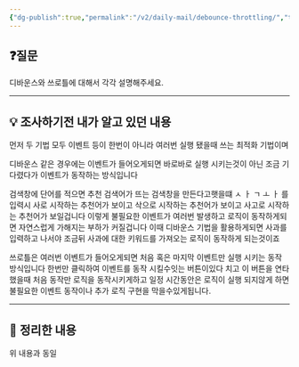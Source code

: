 ```yaml
---
{"dg-publish":true,"permalink":"/v2/daily-mail/debounce-throttling/","tags":["매일메일","JavaScript"]}
---
```


## ❓질문

디바운스와 쓰로틀에 대해서 각각 설명해주세요.

---
## 💡 조사하기전 내가 알고 있던 내용

먼저 두 기법 모두 이벤트 등이 한번이 아니라 여러번 실행 됐을때 쓰는 최적화 기법이며

디바운스 같은 경우에는 이벤트가 들어오게되면 바로바로 실행 시키는것이 아닌 조금 기다렸다가 이벤트가 동작하는 방식입니다

검색창에 단어를 적으면 추천 검색어가 뜨는 검색창을 만든다고햇을떄
ㅅ ㅏ ㄱ ㅗ ㅏ 를 입력시
사로 시작하는 추천어가 보이고 삭으로 시작하는 추천어가 보이고 사고로 시작하는 추천어가 보일겁니다 이렇게 불필요한 이벤트가 여러번 발생하고 로직이 동작하게되면 자연스럽게 가해지는 부하가 커질겁니다
이때 디바운스 기법을 활용하게되면 사과를 입력하고 나서야 조금뒤 사과에 대한 키워드를 가져오는 로직이 동작하게 되는것이죠

쓰로틀은 여러번 이벤트가 들어오게되면 처음 혹은 마지막 이벤트만 실행 시키는 동작 방식입니다
한번만 클릭하여 이벤트를 동작 시킬수잇는 버튼이있다 치고 이 버튼을 연타했을때 처음 동작만 로직을 동작시키게하고 일정 시간동안은 로직이 실행 되지않게 하면 불필요한 이벤트 동작이나 추가 로직 구현을 막을수있게됩니다.

---
## 🏫 정리한 내용

위 내용과 동일
